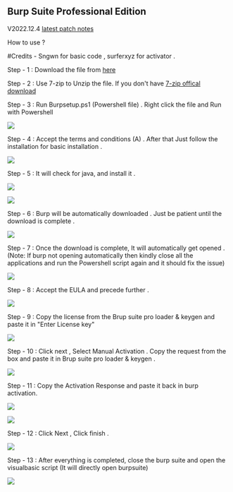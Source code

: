 ## Burp Suite Professional Edition 

V2022.12.4 [latest patch notes](https://portswigger.net/burp/releases/professional-community-2022-12-4)


How to use ? 

#Credits - Sngwn for basic code , surferxyz for activator .  

Step - 1 : Download the file from [here](https://github.com/XxRagulxX/Burpsuite_pro/releases/tag/Build) 

Step - 2 : Use 7-zip to Unzip the file. If you don't have [7-zip offical download](https://www.7-zip.org/download.html) 

Step - 3 : Run Burpsetup.ps1 (Powershell file) . Right click the file and Run with Powershell 

![](Images/Burpsetup.png)

Step - 4 : Accept the terms and conditions (A) . After that Just follow the installation for basic installation . 

![](Images/TandC.png)

Step - 5 : It will check for java, and install it . 

![](Images/Java19.png)

![](Images/java.png)

Step - 6 : Burp will be automatically downloaded . Just be patient until the download is complete . 

![](Images/powershell.png)

Step - 7 : Once the download is complete, It will automatically get opened . (Note: If burp not opening automatically then kindly close all the applications and run the Powershell script again and it should fix the issue)

![](Images/burpstartup.png)

Step - 8 : Accept the EULA and precede further . 

![](Images/EULA.png)

Step - 9 : Copy the license from the Brup suite pro loader & keygen and paste it in "Enter License key" 

![](Images/License.png)

Step - 10 : Click next , Select Manual Activation . Copy the request from the box and paste it in Brup suite pro loader & keygen . 

![](Images/Request.png)

Step - 11 : Copy the Activation Response and paste it back in burp activation.

![](Images/Responseget.png)

![](Images/ResponseActivate.png)

Step - 12 : Click Next , Click finish . 

![](Images/Burppro.png)

Step - 13 : After everything is completed, close the burp suite and open the visualbasic script (It will directly open burpsuite)

![](Images/VBscript.png)













